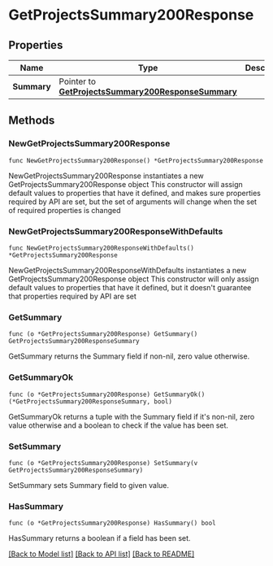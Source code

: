 # GetProjectsSummary200Response

## Properties

Name | Type | Description | Notes
------------ | ------------- | ------------- | -------------
**Summary** | Pointer to [**GetProjectsSummary200ResponseSummary**](GetProjectsSummary200ResponseSummary.md) |  | [optional] 

## Methods

### NewGetProjectsSummary200Response

`func NewGetProjectsSummary200Response() *GetProjectsSummary200Response`

NewGetProjectsSummary200Response instantiates a new GetProjectsSummary200Response object
This constructor will assign default values to properties that have it defined,
and makes sure properties required by API are set, but the set of arguments
will change when the set of required properties is changed

### NewGetProjectsSummary200ResponseWithDefaults

`func NewGetProjectsSummary200ResponseWithDefaults() *GetProjectsSummary200Response`

NewGetProjectsSummary200ResponseWithDefaults instantiates a new GetProjectsSummary200Response object
This constructor will only assign default values to properties that have it defined,
but it doesn't guarantee that properties required by API are set

### GetSummary

`func (o *GetProjectsSummary200Response) GetSummary() GetProjectsSummary200ResponseSummary`

GetSummary returns the Summary field if non-nil, zero value otherwise.

### GetSummaryOk

`func (o *GetProjectsSummary200Response) GetSummaryOk() (*GetProjectsSummary200ResponseSummary, bool)`

GetSummaryOk returns a tuple with the Summary field if it's non-nil, zero value otherwise
and a boolean to check if the value has been set.

### SetSummary

`func (o *GetProjectsSummary200Response) SetSummary(v GetProjectsSummary200ResponseSummary)`

SetSummary sets Summary field to given value.

### HasSummary

`func (o *GetProjectsSummary200Response) HasSummary() bool`

HasSummary returns a boolean if a field has been set.


[[Back to Model list]](../README.md#documentation-for-models) [[Back to API list]](../README.md#documentation-for-api-endpoints) [[Back to README]](../README.md)


